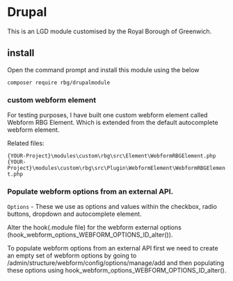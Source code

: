# Drupal



This is an LGD module customised by the Royal Borough of Greenwich.

## install

Open the command prompt and install this module using the below

``` composer require rbg/drupalmodule ```

### custom webform element

For testing purposes, I have built one custom webform element called Webform RBG Element. Which is extended from the default autocomplete webform element.

Related files:

``` {YOUR-Project}\modules\custom\rbg\src\Element\WebformRBGElement.php ```
``` {YOUR-Project}\modules\custom\rbg\src\Plugin\WebformElement\WebformRBGElement.php ```

### Populate webform options from an external API.

```Options``` - These we use as options and values within the checkbox, radio buttons, dropdown and autocomplete element.

Alter the hook(.module file) for the webform external options (hook_webform_options_WEBFORM_OPTIONS_ID_alter()).

To populate webform options from an external API first we need to create an empty set of webform options by going to /admin/structure/webform/config/options/manage/add
and then populating these options using hook_webform_options_WEBFORM_OPTIONS_ID_alter().
